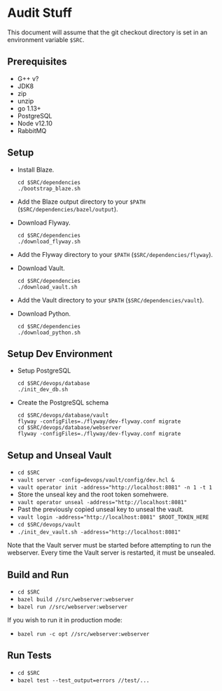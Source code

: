 # Audit Stuff

This document will assume that the git checkout directory is set in an environment variable `$SRC`.

## Prerequisites

- G++ v?
- JDK8
- zip
- unzip
- go 1.13+ 
- PostgreSQL
- Node v12.10
- RabbitMQ

## Setup

- Install Blaze.

    ```
    cd $SRC/dependencies
    ./bootstrap_blaze.sh
    ```
- Add the Blaze output directory to your `$PATH` (`$SRC/dependencies/bazel/output`).
- Download Flyway.

    ```
    cd $SRC/dependencies
    ./download_flyway.sh
    ```
- Add the Flyway directory to your `$PATH` (`$SRC/dependencies/flyway`).
- Download Vault.

    ```
    cd $SRC/dependencies
    ./download_vault.sh
    ```
- Add the Vault directory to your `$PATH` (`$SRC/dependencies/vault`).
- Download Python.
    
    ```
    cd $SRC/dependencies
    ./download_python.sh
    ```

## Setup Dev Environment

- Setup PostgreSQL
    ```
    cd $SRC/devops/database
    ./init_dev_db.sh
    ```
- Create the PostgreSQL schema
    ```
    cd $SRC/devops/database/vault
    flyway -configFiles=./flyway/dev-flyway.conf migrate
    cd $SRC/devops/database/webserver
    flyway -configFiles=./flyway/dev-flyway.conf migrate
    ```
## Setup and Unseal Vault

- `cd $SRC`
- `vault server -config=devops/vault/config/dev.hcl &`
- `vault operator init -address="http://localhost:8081" -n 1 -t 1`
- Store the unseal key and the root token somehwere.
- `vault operator unseal -address="http://localhost:8081"`
- Past the previously copied unseal key to unseal the vault.
- `vault login -address="http://localhost:8081" $ROOT_TOKEN_HERE`
- `cd $SRC/devops/vault`
- `./init_dev_vault.sh -address="http://localhost:8081"`

Note that the Vault server must be started before attempting to run the webserver.
Every time the Vault server is restarted, it must be unsealed.

## Build and Run

- `cd $SRC`
- `bazel build //src/webserver:webserver`
- `bazel run //src/webserver:webserver`

If you wish to run it in production mode:

- `bazel run -c opt //src/webserver:webserver`

## Run Tests

- `cd $SRC`
- `bazel test --test_output=errors //test/...`
